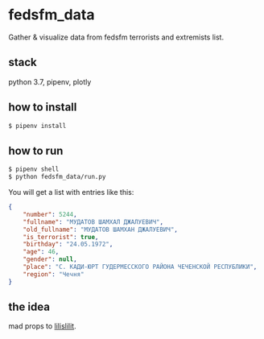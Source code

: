 # fedsfm_data

Gather & visualize data from fedsfm terrorists and extremists list.

## stack

python 3.7, pipenv, plotly

## how to install

```bash
$ pipenv install
```

## how to run

```bash
$ pipenv shell
$ python fedsfm_data/run.py
```

You will get a list with entries like this:

```json
{
    "number": 5244,
    "fullname": "МУДАТОВ ШАМХАЛ ДЖАЛУЕВИЧ",
    "old_fullname": "МУДАТОВ ШАМХАН ДЖАЛУЕВИЧ",
    "is_terrorist": true,
    "birthday": "24.05.1972",
    "age": 46,
    "gender": null,
    "place": "С. КАДИ-ЮРТ ГУДЕРМЕССКОГО РАЙОНА ЧЕЧЕНСКОЙ РЕСПУБЛИКИ",
    "region": "Чечня"
}
```

## the idea

mad props to [lilislilit](https://github.com/lilislilit).